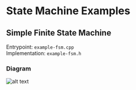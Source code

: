 # State Machine Examples

## Simple Finite State Machine
Entrypoint: `example-fsm.cpp`  
Implementation: `example-fsm.h`  

### Diagram
![alt text](https://git.skywarder.eu/r2a/skyward-boardcore/raw/master/src/entrypoints/examples/images/example-fsm-diagram.png "example-fsm diagram")